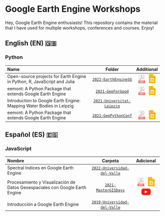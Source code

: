 # Google Earth Engine Workshops

Hey, Google Earth Engine enthusiasts! This repository contains the material that 
I have used for multiple workshops, conferences and courses. Enjoy!

## English (EN) :uk:

### Python

| Name        | Folder      | Additional        |
| :---        |    :----:   |    :----:     |
| Open-source projects for Earth Engine in Python, R, JavaScript and Julia | [`2022-EarthEngineSG`](https://github.com/davemlz/gee-workshop/tree/master/EN/python/2022-EarthEngineSG) | <a href="https://github.com/davemlz/gee-workshop/tree/master/EN/python/2022-EarthEngineSG/Earth Engine @ SG Virtual Meetup - David Montero Loaiza.pdf"><img src="https://raw.githubusercontent.com/davemlz/gee-workshops/master/_static/pdf-file.png" alt="PDF" height="30"></a> <a href="https://docs.google.com/presentation/d/1hFCqqDHlJXnoUtnvaEesPD-pEyG-Z1HnS-j9hha2gdQ/edit?usp=sharing"><img src="https://raw.githubusercontent.com/davemlz/gee-workshops/master/_static/slides.png" alt="Google Slides" height="30"></a>  |
| eemont: A Python Package that extends Google Earth Engine | [`2021-GeoForGood`](https://github.com/davemlz/gee-workshop/tree/master/EN/python/2021-GeoForGood) | <a href="https://github.com/davemlz/gee-workshop/tree/master/EN/python/2021-GeoForGood/2021-GeoForGood.pdf"><img src="https://raw.githubusercontent.com/davemlz/gee-workshops/master/_static/pdf-file.png" alt="PDF" height="30"></a> <a href="https://docs.google.com/presentation/d/1xUZ3-hRJpZMHBNjQhdQMs2sN5ryRMdJVDJo6dJCJj2A/edit?usp=sharing&resourcekey=0-HLG-8E3CUf7Vmofd3zWBWg"><img src="https://raw.githubusercontent.com/davemlz/gee-workshops/master/_static/slides.png" alt="Google Slides" height="30"></a>  |
| Introduction to Google Earth Engine: Mapping Water Bodies in Leipzig | [`2021-Universitat-Leipzig`](https://github.com/davemlz/gee-workshop/tree/master/EN/python/2021-Universitat-Leipzig) |   |   
| eemont: A Python Package that extends Google Earth Engine | [`2021-GeoPythonConf`](https://github.com/davemlz/gee-workshop/tree/master/EN/python/2021-GeoPythonConf) | <a href="https://github.com/davemlz/gee-workshop/tree/master/EN/python/2021-GeoPythonConf/GeoPythonConf2021-eemont.pdf"><img src="https://raw.githubusercontent.com/davemlz/gee-workshops/master/_static/pdf-file.png" alt="PDF" height="30"></a> <a href="https://docs.google.com/presentation/d/1b1LPTpxtPek6s_iT04cFlobDERGgi-uGzT-Sm5D2fXA/edit?usp=sharing"><img src="https://raw.githubusercontent.com/davemlz/gee-workshops/master/_static/slides.png" alt="Google Slides" height="30"></a>  |   

## Español (ES) :es:

### JavaScript

| Nombre      | Carpeta     | Adicional  |
| :---        |    :----:   |    :----:     |
| Spectral Indices en Google Earth Engine | [`2022-Universidad-del-Valle`](https://github.com/davemlz/gee-workshop/tree/master/ES/js/2022-Universidad-del-Valle) |   | 
| Procesamiento y Visualización de Datos Geoespaciales con Google Earth Engine | [`2021-MasterGISDays`](https://github.com/davemlz/gee-workshops/tree/master/ES/js/2021-MasterGISDays) | <a href="https://github.com/davemlz/gee-workshops/tree/master/ES/js/2021-MasterGISDays/2021-MasterGISDays.pdf"><img src="https://raw.githubusercontent.com/davemlz/gee-workshops/master/_static/pdf-file.png" alt="PDF" height="30"></a> <a href="https://docs.google.com/presentation/d/1pkVIzTmn6Pr3s_tpdg1BsIEVKkI3fPP50tkcT6KAPnY/edit?usp=sharing"><img src="https://raw.githubusercontent.com/davemlz/gee-workshops/master/_static/slides.png" alt="Google Slides" height="30"></a> <a href="https://www.youtube.com/watch?v=MU28078U14Y&ab_channel=MasterGIS"><img src="https://raw.githubusercontent.com/davemlz/gee-workshops/master/_static/youtube.png" alt="YouTube" height="30"></a>  |
| Introducción a Google Earth Engine | [`2019-Universidad-del-Valle`](https://github.com/davemlz/gee-workshop/tree/master/ES/js/2019-Universidad-del-Valle) |   | 
